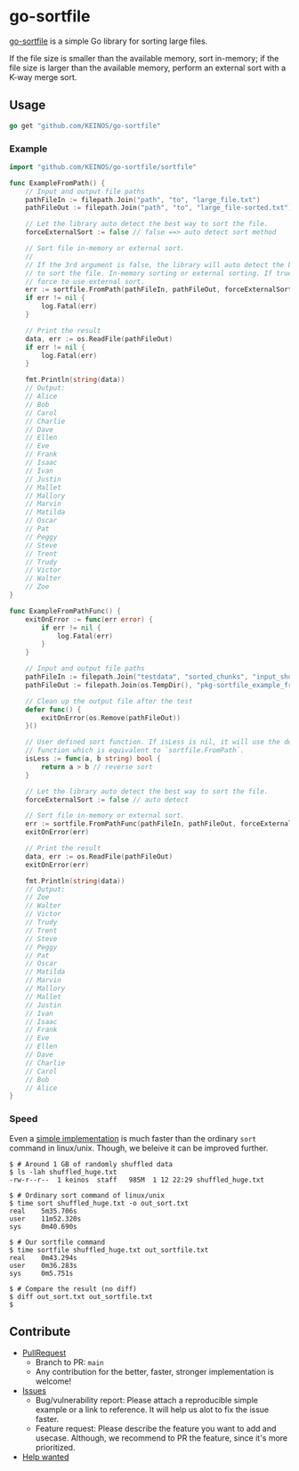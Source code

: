 # go-sortfile

[go-sortfile](https://github.com/KEINOS/go-sortfile) is a simple Go library for sorting large files.

If the file size is smaller than the available memory, sort in-memory; if the file size is larger than the available memory, perform an external sort with a K-way merge sort.

## Usage

```go
go get "github.com/KEINOS/go-sortfile"
```

### Example

```go
import "github.com/KEINOS/go-sortfile/sortfile"

func ExampleFromPath() {
    // Input and output file paths
    pathFileIn := filepath.Join("path", "to", "large_file.txt")
    pathFileOut := filepath.Join("path", "to", "large_file-sorted.txt")

    // Let the library auto detect the best way to sort the file.
    forceExternalSort := false // false ==> auto detect sort method

    // Sort file in-memory or external sort.
    //
    // If the 3rd argument is false, the library will auto detect the best way
    // to sort the file. In-memory sorting or external sorting. If true it will
    // force to use external sort.
    err := sortfile.FromPath(pathFileIn, pathFileOut, forceExternalSort)
    if err != nil {
        log.Fatal(err)
    }

    // Print the result
    data, err := os.ReadFile(pathFileOut)
    if err != nil {
        log.Fatal(err)
    }

    fmt.Println(string(data))
    // Output:
    // Alice
    // Bob
    // Carol
    // Charlie
    // Dave
    // Ellen
    // Eve
    // Frank
    // Isaac
    // Ivan
    // Justin
    // Mallet
    // Mallory
    // Marvin
    // Matilda
    // Oscar
    // Pat
    // Peggy
    // Steve
    // Trent
    // Trudy
    // Victor
    // Walter
    // Zoe
}

func ExampleFromPathFunc() {
    exitOnError := func(err error) {
        if err != nil {
            log.Fatal(err)
        }
    }

    // Input and output file paths
    pathFileIn := filepath.Join("testdata", "sorted_chunks", "input_shuffled.txt")
    pathFileOut := filepath.Join(os.TempDir(), "pkg-sortfile_example_from_path.txt")

    // Clean up the output file after the test
    defer func() {
        exitOnError(os.Remove(pathFileOut))
    }()

    // User defined sort function. If isLess is nil, it will use the default sort
    // function which is equivalent to `sortfile.FromPath`.
    isLess := func(a, b string) bool {
        return a > b // reverse sort
    }

    // Let the library auto detect the best way to sort the file.
    forceExternalSort := false // auto detect

    // Sort file in-memory or external sort.
    err := sortfile.FromPathFunc(pathFileIn, pathFileOut, forceExternalSort, isLess)
    exitOnError(err)

    // Print the result
    data, err := os.ReadFile(pathFileOut)
    exitOnError(err)

    fmt.Println(string(data))
    // Output:
    // Zoe
    // Walter
    // Victor
    // Trudy
    // Trent
    // Steve
    // Peggy
    // Pat
    // Oscar
    // Matilda
    // Marvin
    // Mallory
    // Mallet
    // Justin
    // Ivan
    // Isaac
    // Frank
    // Eve
    // Ellen
    // Dave
    // Charlie
    // Carol
    // Bob
    // Alice
}
```

### Speed

Even a [simple implementation](./cmd/sortfile) is much faster than the ordinary `sort` command in linux/unix.
Though, we beleive it can be improved further.

```shellsession
$ # Around 1 GB of randomly shuffled data
$ ls -lah shuffled_huge.txt
-rw-r--r--  1 keinos  staff   985M  1 12 22:29 shuffled_huge.txt

$ # Ordinary sort command of linux/unix
$ time sort shuffled_huge.txt -o out_sort.txt
real    5m35.706s
user    11m52.320s
sys     0m40.690s

$ # Our sortfile command
$ time sortfile shuffled_huge.txt out_sortfile.txt
real    0m43.294s
user    0m36.283s
sys     0m5.751s

$ # Compare the result (no diff)
$ diff out_sort.txt out_sortfile.txt
$
```

## Contribute

- [PullRequest](https://github.com/KEINOS/go-sortfile/pulls)
  - Branch to PR: `main`
  - Any contribution for the better, faster, stronger implementation is welcome!
- [Issues](https://github.com/KEINOS/go-sortfile/issues)
  - Bug/vulnerability report: Please attach a reproducible simple example or a link to reference. It will help us alot to fix the issue faster.
  - Feature request: Please describe the feature you want to add and usecase. Although, we recommend to PR the feature, since it's more prioritized.
- [Help wanted](https://github.com/KEINOS/go-sortfile/issues)
